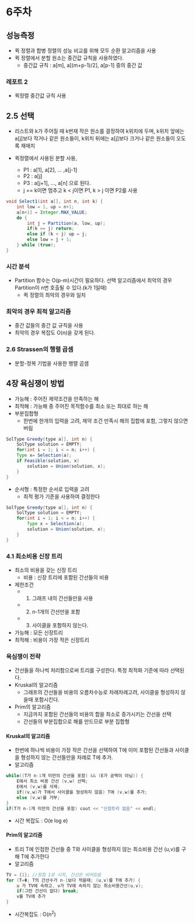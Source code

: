 # 6주차

## 성능측정
- 퀵 정렬과 합병 정렬의 성능 비교를 위해 모두 순환 알고리즘을 사용
- 퀵 정렬에서 분할 원소는 중간값 규칙을 사용하였다. 
  - 중간값 규칙 : a[m], a[(m+p-1)/2], a[p-1] 중의 중간 값

### 레포트 2

- 퀵정렬 중간값 규칙 사용

## 2.5 선택

- 리스트와 k가 주어질 때 k번재 작은 원소를 결정하여 k위치에 두며, k위치 앞에는 a[j]보다 작거나 같은 원소들이, k위치 뒤에는 a[j]보다 크거나 같은 원소들이 오도록 재매치

- 퀵정렬에서 사용된 분할 사용, 
  - P1 : a[1], a[2], ... ,a[j-1]
  - P2 : a[j]
  - P3 : a[j+1], ..., a[n] 으로 된다.
  - j == k이면 멈추고 k < j이면 P1, k > j 이면 P2를 사용

```java
void Select1(int a[], int n, int k) {
    int low = 1, up = n+1;
    a[n+1] = Integer.MAX_VALUE;
    do {
        int j = Partition(a, low, up);
        if(k == j) return;
        else if (k < j) up = j;
        else low = j + 1;
    } while (true);
}
```

### 시간 분석

- Partition 함수는 O(p-m)시간이 필요하다. 선택 알고리즘에서 최악의 경우 Partition이 n번 호출될 수 있다.(k가 1일때)
  - 퀵 정렬의 최악의 경우와 일치

### 최악의 경우 최적 알고리즘
- 중간 값들의 중간 값 규칙을 사용
- 최악의 경우 복잡도 O(n)을 갖게 된다.

### 2.6 Strassen의 행렬 곱셈
- 분할-정복 기법을 사용한 행렬 곱셈

## 4장 욕심쟁이 방법

- 가능해 : 주어진 제약조건을 만족하는 해
- 최적해 : 가능해 중 주어진 목적함수를 최소 또는 최대로 하는 해
- 부분집합형
  - 한번에 한개의 입력을 고려, 제약 조건 만족시 해의 집합에 포함, 그렇지 않으면 버림
```java
SolType Greedy(type a[], int n) {
    SolType solution = EMPTY;
    for(int i = 1; i < = n; i++) {
    Type x= Selection(a);
    if Feasible(solution, x)
        solution = Union(solution, x);
    }
}
```

- 순서형 : 특정한 순서로 입력을 고려
  - 최적 평가 기준을 사용하여 결정한다
```java
SolType Greedy(type a[], int n) {
    SolType solution = EMPTY;
    for(int i = 1; i < = n; i++) {
        Type x = Selection(a);
        solution = Union(solution, x);
    }
}
```

### 4.1 최소비용 신장 트리

- 최소의 비용을 갖는 신장 트리
  - 비용 : 신장 트리에 포함된 간선들의 비용
- 제한조건
  - 1. 그래프 내의 간선들만을 사용
  - 2. n-1개의 간선만을 포함
  - 3. 사이클을 포함하지 않는다.
- 가능해 : 모든 신장트리
- 최적해 : 비용이 가장 적은 신장트리

### 욕심쟁이 전략
- 간선들을 하나씩 처리함으로써 트리를 구성한다. 특정 최적화 기준에 따라 선택된다.
- Kruskal의 알고리즘
  - 그래프의 간선들을 비용의 오름차수능로 차례차례고려, 사이클을 형성하지 않을때 포함시킨다.
- Prim의 알고리즘
  - 지금까지 포함된 간선들의 비용의 합을 최소로 증가시키는 간선을 선택
  - 간선들의 부분집합으로 해를 만드므로 부분 집합형

#### Kruskal의 알고리즘
- 한번에 하나씩 비용이 가장 작은 간선을 선택하여 T에 이미 포함된 간선들과 사이클을 형성하지 않는 간선들만을 차례로 T에 추가.
- 알고리즘
```c++
while((T가 n-1개 미만의 간선을 포함) && (E가 공백이 아님)) {
    E에서 최소 비용 간선 (v,w) 선택;
    E에서 (v,w)를 삭제;
    if((v,w)가 T에서 사이클을 형성하지 않음) T에 (v,w)를 추가;
    else (v,w)를 거부;
}
if(T가 n-1개 미만의 간선을 포함) cout << "신장트리 없음" << endl;
```
- 시간 복잡도 : O(e log e)

#### Prim의 알고리즘
- 트리 T에 인접한 간선들 중 T와 사이클을 형성하지 않는 최소비용 간선 (u,v)를 구해 T에 추가한다
- 알고리즘
```c++
TV = {1}; //정점 1로 시작, 간선은 비어있음
for (T=Φ; T의 간선수가 n-1보다 적을때; (u,v)를 T에 추가) {
    u 가 TV에 속하고, v가 TV에 속하지 않는 최소비용간선(u,v);
    if(그런 간선이 없다) break;
    v를 TV에 추가
}
```
- 시간복잡도 : O(n<sup>2</sup>)
